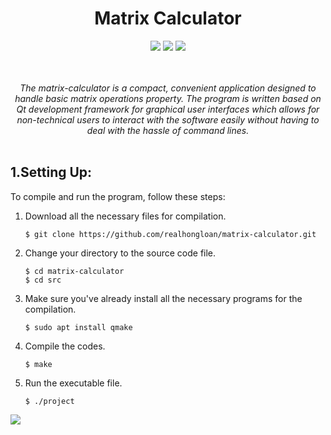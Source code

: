 <div align="center">
  <h1><strong>Matrix Calculator</strong></h1>
  <img src = "https://github.com/realhongloan/matrix-calculator/blob/01b66425446652613f58634b6459eb41fd0652e4/img/Screenshot%20From%202024-12-17%2023-15-02.png">
  <img src = "https://github.com/realhongloan/matrix-calculator/blob/fce0681d63a58305e45f863b0c19b03ab6a107be/img/Screenshot%20From%202024-12-17%2023-10-45.png">
  <img src = "https://github.com/realhongloan/matrix-calculator/blob/2d877849769ab566fa558dd34ddae8aa1a48c329/img/Screenshot%20From%202024-12-17%2023-59-42.png">
  
  _<br/><br/>The matrix-calculator is a compact, convenient application designed to handle basic matrix operations property. The program is written based on Qt development framework for graphical user interfaces which allows for non-technical users to interact with the software 
  easily without having to deal with the hassle of command lines.<br/><br/>_

</div>



## 1.Setting Up:
To compile and run the program, follow these steps:
   1. Download all the necessary files for compilation.
      ```
      $ git clone https://github.com/realhongloan/matrix-calculator.git
      ```
   2. Change your directory to the source code file.
      ```
      $ cd matrix-calculator
      $ cd src
      ```
   3. Make sure you've already install all the necessary programs for the compilation.
      ```
      $ sudo apt install qmake
      ```
   4. Compile the codes.
      ```
      $ make
      ```
   5. Run the executable file.
      ```
      $ ./project
      ```

<img src = https://github.com/realhongloan/matrix-calculator/blob/d122459246972b410084a2db49be2c445bd0f244/img/Screencast%20From%202024-12-17%2023-27-02.gif align = "center">
